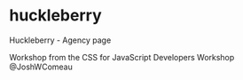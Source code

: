 # huckleberry
Huckleberry - Agency page

Workshop from the CSS for JavaScript Developers Workshop @JoshWComeau
